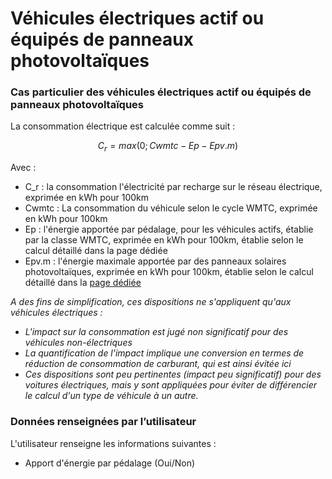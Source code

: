 # Véhicules électriques actif ou équipés de panneaux photovoltaïques

### Cas particulier des véhicules électriques actif ou équipés de panneaux photovoltaïques

La consommation électrique est calculée comme suit :&#x20;

$$
C_r = max (0;Cwmtc-Ep-Epv.m)
$$

Avec :&#x20;

* C\_r : la consommation l'électricité par recharge sur le réseau électrique, exprimée en kWh pour 100km
* Cwmtc : La consommation du véhicule selon le cycle WMTC, exprimée en kWh pour 100km
* Ep : l'énergie apportée par pédalage, pour les véhicules actifs, établie par la classe WMTC, exprimée en kWh pour 100km, établie selon le calcul détaillé dans la page dédiée
* Epv.m : l'énergie maximale apportée par des panneaux solaires photovoltaïques, exprimée en kWh pour 100km, établie selon le calcul détaillé dans la [page dédiée](energie-apportee-par-des-panneaux-solaires-photovoltaique.md)

_A des fins de simplification, ces dispositions ne s'appliquent qu'aux véhicules électriques :_

* _L'impact sur la consommation est jugé non significatif pour des véhicules non-électriques_
* _La quantification de l'impact implique une conversion en termes de réduction de consommation de carburant, qui est ainsi évitée ici_
* _Ces dispositions sont peu pertinentes (impact peu significatif) pour des voitures électriques, mais y sont appliquées pour éviter de différencier le calcul d'un type de véhicule à un autre._



### Données renseignées par l’utilisateur

L'utilisateur renseigne les informations suivantes :

* Apport d'énergie par pédalage (Oui/Non)

